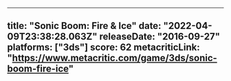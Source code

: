 
---
title: "Sonic Boom: Fire & Ice"
date: "2022-04-09T23:38:28.063Z"
releaseDate: "2016-09-27"
platforms: ["3ds"]
score: 62
metacriticLink: "https://www.metacritic.com/game/3ds/sonic-boom-fire-ice"
---
